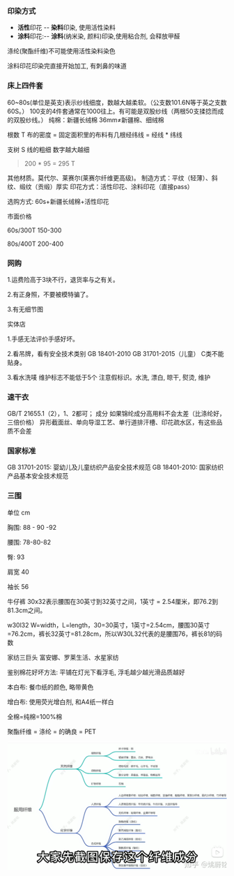 ### 印染方式

- **活性**印花 -- **染料**印染, 使用活性染料
- **涂料**印花:-- **涂料**(纳米染, 颜料)印染,使用粘合剂, 会释放甲醛

涤纶(聚酯纤维)不可能使用活性染料染色

涂料印花印染完直接开始加工, 有刺鼻的味道



### 床上四件套

60~80s(单位是英支)表示纱线细度，数越大越柔软。（公支数101.6N等于英之支数60S。）
100支的4件套通常在1000往上。有可能是双股纱线（两根50支揉捻而成的双股纱线。）
纯棉：新疆长绒棉 36mm≠新疆棉、细绒棉

根数 T 布的密度 = 固定面积里的布料有几根经纬线 = 经线 * 纬线 

支树 S  线的粗细 数字越大越细

> 200 * 95 = 295 T

其他材质。莫代尔、莱赛尔(莱赛尔纤维更高级)。
制造方式：平纹（轻薄）、斜纹、缎纹（贡缎）厚实
印花方式：活性印花、涂料印花（直接pass）

选购方式: 60s+新疆长绒棉+活性印花

市面价格

60s/300T  150-300

80s/400T   200-400

### 网购

1.运费险高于3块不行，退货率与之有关。

 2.有正身照，不要被模特骗了。

 3.有无细节图 

实体店 

1.手感无法评价手感好坏。 

2.看吊牌，看有安全技术类别 GB 18401-2010  GB  31701-2015（儿童） C类不能贴身。 

3.看水洗唛 维护标志不能低于5个 注意假标识。水洗, 漂白, 晾干, 熨烫, 维护

### 速干衣

GB/T 21655.1（2），1、2都可； 成分 如果锦纶成分高用料不会太差（比涤纶好，三倍价格） 异形截面丝、单向导湿工艺、单行道排汗槽、印花疏水区，有这些品质不会差 

### 国家标准

GB 31701-2015:  婴幼儿及儿童纺织产品安全技术规范
GB 18401-2010:  国家纺织产品基本安全技术规范

### 三围

单位 cm

胸围: 88 - 90 -92

腰围: 78-80-82

臀: 93

肩宽 40

袖长 56



牛仔裤 30x32表示腰围在30英寸到32英寸之间，1英寸 = 2.54厘米，即76.2到81.3cm之间。

w30l32 W=width，L=length，30=30英寸，1英寸=2.54cm，腰围30英寸=76.2cm，裤长32英寸=81.28cm，所以W30L32代表的是腰围76，裤长81的码数







家纺三巨头 富安娜、罗莱生活、水星家纺 

鉴别棉花好坏方法: 平铺在灯光下看浮毛, 浮毛越少越光滑品质越好

本白布: 餐巾纸的颜色, 略带黄色

增白布: 使用荧光增白剂, 和A4纸一样白

全棉=纯棉=100%棉 

聚酯纤维 = 涤纶 = 的确良 = PET

![1660748426464](纺织-面料宝典.assets/1660748426464.png)